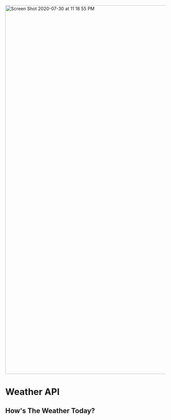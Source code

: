 <img width="1159" alt="Screen Shot 2020-07-30 at 11 18 55 PM" src="https://user-images.githubusercontent.com/62081345/88996802-34d0b880-d2bc-11ea-96ad-ba12a6db88cf.png">

# Weather API 

## How's The Weather Today?



